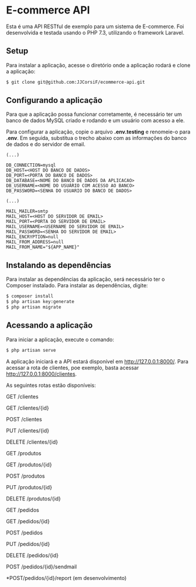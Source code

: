 # E-commerce API

Esta é uma API RESTful de exemplo para um sistema de E-commerce. Foi desenvolvida e testada usando o PHP 7.3, utilizando o framework Laravel.

## Setup
Para instalar a aplicação, acesse o diretório onde a aplicação rodará e clone a aplicação:

```bash
$ git clone git@github.com:JJCorsiF/ecommerce-api.git
```

## Configurando a aplicação
Para que a aplicação possa funcionar corretamente, é necessário ter um banco de dados MySQL criado e rodando e um usuário com acesso a ele.

Para configurar a aplicação, copie o arquivo **.env.testing** e renomeie-o para **.env**. Em seguida, substitua o trecho abaixo com as informações do banco de dados e do servidor de email.

```
(...)

DB_CONNECTION=mysql
DB_HOST=<HOST DO BANCO DE DADOS>
DB_PORT=<PORTA DO BANCO DE DADOS>
DB_DATABASE=<NOME DO BANCO DE DADOS DA APLICACAO>
DB_USERNAME=<NOME DO USUÁRIO COM ACESSO AO BANCO>
DB_PASSWORD=<SENHA DO USUARIO DO BANCO DE DADOS>

(...)

MAIL_MAILER=smtp
MAIL_HOST=<HOST DO SERVIDOR DE EMAIL>
MAIL_PORT=<PORTA DO SERVIDOR DE EMAIL>
MAIL_USERNAME=<USERNAME DO SERVIDOR DE EMAIL>
MAIL_PASSWORD=<SENHA DO SERVIDOR DE EMAIL>
MAIL_ENCRYPTION=null
MAIL_FROM_ADDRESS=null
MAIL_FROM_NAME="${APP_NAME}"
```

## Instalando as dependências
Para instalar as dependências da aplicação, será necessário ter o Composer instalado. Para instalar as dependências, digite:

```bash
$ composer install
$ php artisan key:generate
$ php artisan migrate
```

## Acessando a aplicação
Para iniciar a aplicação, execute o comando:

```bash
$ php artisan serve
```

A aplicação iniciará e a API estará disponível em http://127.0.0.1:8000/. Para acessar a rota de clientes, poe exemplo, basta acessar http://127.0.0.1:8000/clientes.

As seguintes rotas estão disponíveis:

GET​ /clientes

GET​ /clientes/{id}

POST​ /clientes

PUT​ /clientes/{id}

DELETE ​/clientes/{id}

GET​ /produtos

GET​ /produtos/{id}

POST​ /produtos

PUT​ /produtos/{id}

DELETE​ /produtos/{id}

GET​ /pedidos

GET​ /pedidos/{id}

POST​ /pedidos

PUT​ /pedidos/{id}

DELETE​ /pedidos/{id}

POST​ /pedidos/{id}/sendmail

*POST​/pedidos/{id}/report (em desenvolvimento)
